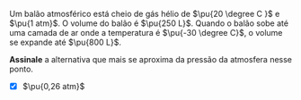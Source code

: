 Um balão atmosférico está cheio de gás hélio de $\pu{20 \degree C }$ e $\pu{1 atm}$. O volume do balão é $\pu{250 L}$. Quando o balão sobe até uma camada de ar onde a temperatura é $\pu{-30 \degree C}$, o volume se expande até $\pu{800 L}$.

**Assinale** a alternativa que mais se aproxima da pressão da atmosfera nesse ponto.

- [x] $\pu{0,26 atm}$
